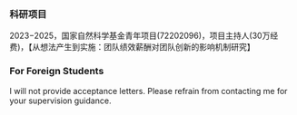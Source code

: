 


### 科研项目

2023−2025，国家自然科学基金青年项目(72202096)，项目主持人(30万经费)，【从想法产生到实施：团队绩效薪酬对团队创新的影响机制研究】

### For Foreign Students

I will not provide acceptance letters. Please refrain from contacting me for your supervision guidance.
